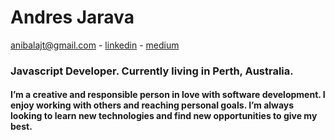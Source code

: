 # Andres Jarava 
<a href="anibalajt@gmail.com">anibalajt@gmail.com</a>   -   <a href="https://www.linkedin.com/in/anibalajt">linkedin</a>   -   <a href="https://medium.com/@anibalajt">medium</a>

### Javascript Developer. Currently living in Perth, Australia.

#### I’m a creative and responsible person in love with software development. I enjoy working with others and reaching personal goals. I’m always looking to learn new technologies and find new opportunities to give my best.
